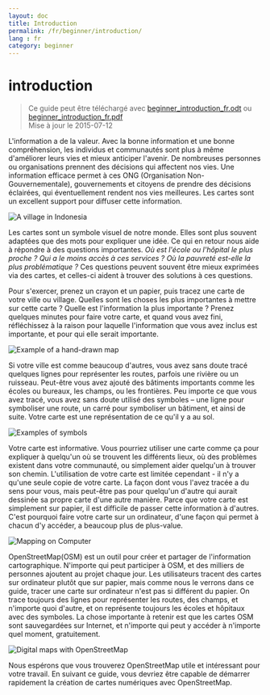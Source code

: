 ```yaml
---
layout: doc
title: Introduction
permalink: /fr/beginner/introduction/
lang : fr
category: beginner
---
```


introduction
============

> Ce guide peut être téléchargé avec [beginner_introduction_fr.odt](/files/beginner_introduction_fr.odt) ou [beginner_introduction_fr.pdf](/files/beginner_introduction_fr.pdf)  
> Mise à jour le 2015-07-12  

L'information a de la valeur. Avec la bonne information et une bonne
compréhension, les individus et communautés sont plus à même d'améliorer
leurs vies et mieux anticiper l'avenir. De nombreuses
personnes ou organisations prennent des décisions qui affectent nos vies. Une
information efficace permet à ces ONG (Organisation Non-Gouvernementale), gouvernements et citoyens de prendre des décisions éclairées,
qui éventuellement rendent nos vies meilleures. Les cartes sont un excellent support
pour diffuser cette information. 

![A village in Indonesia][]

Les cartes sont un symbole visuel de notre monde. Elles sont plus souvent 
adaptées que des mots pour expliquer une idée. Ce qui en retour nous aide
à répondre à des questions importantes. *Où est l'école ou l'hôpital le plus proche ? Qui
a le moins accès à ces services ? Où la pauvreté est-elle la plus
problématique ?* Ces questions peuvent souvent être mieux exprimées via des cartes,
et celles-ci aident à trouver des solutions à ces questions. 

Pour s'exercer, prenez un crayon et un papier, puis tracez une carte de votre ville ou village. Quelles sont les
choses les plus importantes à mettre sur cette carte ? Quelle est
l'information la plus importante ? Prenez quelques minutes pour faire votre carte, et quand vous avez
fini, réfléchissez à la raison pour laquelle l'information que vous avez inclus est importante, et
pour qui elle serait importante.

![Example of a hand-drawn map][]

Si votre ville est comme beaucoup d'autres, vous avez sans doute tracé quelques lignes pour représenter
les routes, parfois une rivière ou un ruisseau. Peut-être vous avez ajouté des bâtiments importants
comme les écoles ou bureaux, les champs, ou les frontières. Peu importe ce que vous avez tracé,
vous avez sans doute utilisé des symboles – une ligne pour symboliser une route, un carré pour
symboliser un bâtiment, et ainsi de suite. Votre carte est une représentation de ce qu'il y a
au sol.

![Examples of symbols][]

Votre carte est informative. Vous pourriez utiliser une carte comme ça pour expliquer à
quelqu'un où se trouvent les différents lieux, où des problèmes existent dans votre
communauté, ou simplement aider quelqu'un à trouver son chemin. L'utilisation de
votre carte est limitée cependant - il n'y a qu'une seule copie de votre carte. La
façon dont vous l'avez tracée a du sens pour vous, mais peut-être pas pour quelqu'un d'autre
qui aurait dessinée sa propre carte d'une autre manière. Parce que votre carte
est simplement sur papier, il est difficile de passer cette information à d'autres.
C'est pourquoi faire votre carte sur un ordinateur, d'une façon qui permet à chacun
d'y accéder, a beaucoup plus de plus-value. 

![Mapping on Computer][]

OpenStreetMap(OSM) est un outil pour créer et partager de l'information cartographique. 
N'importe qui peut participer à OSM, et des milliers de personnes ajoutent au projet 
chaque jour. Les utilisateurs tracent des cartes sur ordinateur plutôt que sur papier, mais comme nous 
le verrons dans ce guide, tracer une carte sur ordinateur n'est pas si 
différent du papier. On trace toujours des lignes pour représenter les routes,
des champs, et n'importe quoi d'autre, et on représente toujours les écoles et hôpitaux 
avec des symboles. La chose importante à retenir est que les cartes OSM sont sauvegardées 
sur Internet, et n'importe qui peut y accéder à n'importe quel moment, gratuitement.

![Digital maps with OpenStreetMap][]

Nous espérons que vous trouverez OpenStreetMap utile et intéressant pour votre
travail. En suivant ce guide, vous devriez être capable de démarrer rapidement
la création de cartes numériques avec OpenStreetMap.


[A village in Indonesia]: /images/beginner/village-in-indonesia.png
[Example of a hand-drawn map]: /images/beginner/hand-drawn-map.png
[Examples of symbols]: /images/beginner/examples-of-symbols.png
[Mapping on Computer]: /images/beginner/mapping-on-computer.png
[Digital maps with OpenStreetMap]: /images/beginner/digital-maps-with-osm.png

